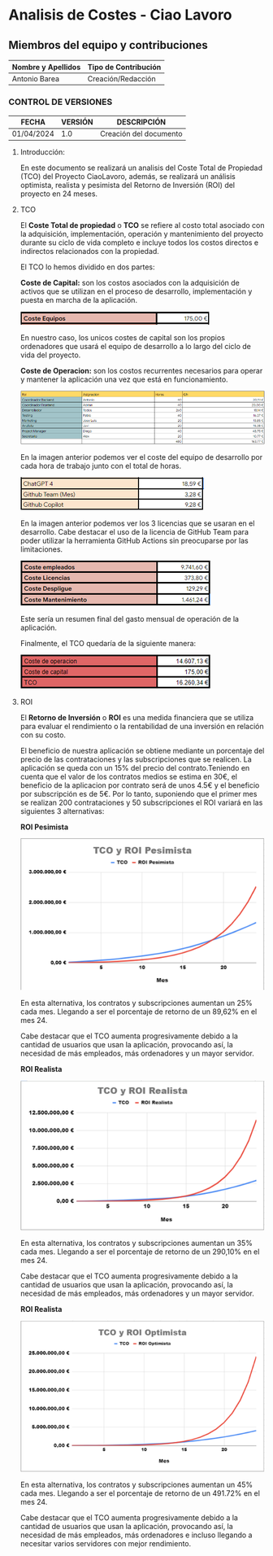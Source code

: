 # Analisis de Costes - Ciao Lavoro

## Miembros del equipo y contribuciones
| Nombre y Apellidos  | Tipo de Contribución  |
|---------------------|-----------------------|
| Antonio Barea       | Creación/Redacción   |


### CONTROL DE VERSIONES
| FECHA      | VERSIÓN | DESCRIPCIÓN                                      |
|------------|---------|--------------------------------------------------|
| 01/04/2024 | 1.0     | Creación del documento                           |




1. Introducción:

    En este documento se realizará un analisis del Coste Total de Propiedad (TCO) del Proyecto CiaoLavoro, además, se realizará un análisis optimista, realista y pesimista del Retorno de Inversión (ROI) del proyecto en 24 meses.


2. TCO

    El **Coste Total de propiedad** o **TCO** se refiere al costo total asociado con la adquisición, implementación, operación y mantenimiento del proyecto durante su ciclo de vida completo e incluye todos los costos directos e indirectos relacionados con la propiedad.

    El TCO lo hemos dividido en dos partes:

    **Coste de Capital:** son los costos asociados con la adquisición de activos que se utilizan en el proceso de desarrollo, implementación y puesta en marcha de la aplicación.

    ![](./Imagenes_Costes/CapEx.png)

    En nuestro caso, los unicos costes de capital son los propios ordenadores que usará el equipo de desarrollo a lo largo del ciclo de vida del proyecto.

    **Coste de Operacion:** son los costos recurrentes necesarios para operar y mantener la aplicación una vez que está en funcionamiento.

    ![Coste del equipo de desarrollo](./Imagenes_Costes/CosteEmpleados.png)

    En la imagen anterior podemos ver el coste del equipo de desarrollo por cada hora de trabajo junto con el total de horas.

    ![Coste de las licencias](./Imagenes_Costes/CosteLicencias.png)

    En la imagen anterior podemos ver los 3 licencias que se usaran en el desarrollo. Cabe destacar el uso de la licencia de GitHub Team para poder utilizar la herramienta GitHub Actions sin preocuparse por las limitaciones.

    ![Coste de las licencias](./Imagenes_Costes/OpEx.png)

    Este sería un resumen final del gasto mensual de operación de la aplicación.

    Finalmente, el TCO quedaría de la siguiente manera:

    ![Coste Final](./Imagenes_Costes/Final.png)


2. ROI

    El **Retorno de Inversión** o **ROI** es una medida financiera que se utiliza para evaluar el rendimiento o la rentabilidad de una inversión en relación con su costo.

    El beneficio de nuestra aplicación se obtiene mediante un porcentaje del precio de las contrataciones y las subscripciones que se realicen. La aplicación se queda con un 15% del precio del contrato.Teniendo en cuenta que el valor de los contratos medios se estima en 30€, el beneficio de la aplicacion por contrato será de unos 4.5€ y el beneficio por subscripción es de 5€. Por lo tanto, suponiendo que el primer mes se realizan 200 contrataciones y 50 subscripciones el ROI variará en las siguientes 3 alternativas:

    **ROI Pesimista** 

    ![ROI pesimista](./Imagenes_Costes/ROIPesimista.png)

    En esta alternativa, los contratos y subscripciones aumentan un 25% cada mes. Llegando a ser el porcentaje de retorno de un 89,62% en el mes 24.

    Cabe destacar que el TCO aumenta progresivamente debido a la cantidad de usuarios que usan la aplicación, provocando así, la necesidad de más empleados, más ordenadores y un mayor servidor.

    **ROI Realista**

    ![ROI realista](./Imagenes_Costes/ROIRealista.png)

    En esta alternativa, los contratos y subscripciones aumentan un 35% cada mes. Llegando a ser el porcentaje de retorno de un 290,10% en el mes 24.

    Cabe destacar que el TCO aumenta progresivamente debido a la cantidad de usuarios que usan la aplicación, provocando así, la necesidad de más empleados, más ordenadores y un mayor servidor.

    **ROI Realista**

    ![ROI optimista](./Imagenes_Costes/ROIOptimista.png)

    En esta alternativa, los contratos y subscripciones aumentan un 45% cada mes. Llegando a ser el porcentaje de retorno de un 491.72% en el mes 24.

    Cabe destacar que el TCO aumenta progresivamente debido a la cantidad de usuarios que usan la aplicación, provocando así, la necesidad de más empleados, más ordenadores e incluso llegando a necesitar varios servidores con mejor rendimiento.
